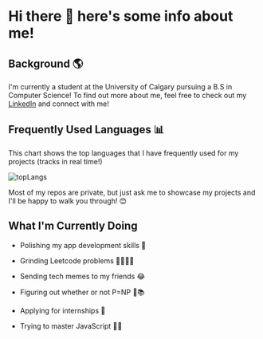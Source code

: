 # Hi there 👋 here's some info about me!

## Background 🌎

I'm currently a student at the University of Calgary pursuing a B.S in Computer Science! To find out more about me, feel free to check out my [LinkedIn](https://www.linkedin.com/in/jtolentino2/) and connect with me!

## Frequently Used Languages 📊
This chart shows the top languages that I have frequently used for my projects (tracks in real time!)

![topLangs](https://github-readme-stats-ochre-zeta.vercel.app/api/top-langs/?username=jtolentino1&hide_title=true&card_width=400)

Most of my repos are private, but just ask me to showcase my projects and I'll be happy to walk you through! 😊

## What I'm Currently Doing

- Polishing my app development skills 📱

- Grinding Leetcode problems 🧑🏻‍💻📖

- Sending tech memes to my friends 😂

- Figuring out whether or not P=NP 🤔📚

- Applying for internships 🎯

- Trying to master JavaScript 😵‍💫

